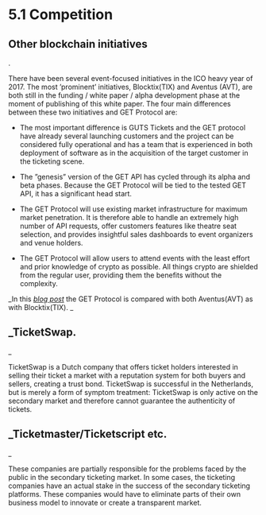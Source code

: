 # 5.1 Competition

## Other blockchain initiatives.

There have been several event-focused initiatives in the ICO heavy year of 2017. The most ’prominent’ initiatives, Blocktix\(TIX\) and Aventus \(AVT\), are both still in the funding / white paper / alpha development phase at the moment of publishing of this white paper. The four main differences between these two initiatives and GET Protocol are:

* The most important difference is GUTS Tickets and the GET protocol have already several launching   customers and the project can be considered fully operational and has a team that is experienced in both   deployment of software as in the acquisition of the target customer in the ticketing scene. 
* The ”genesis” version of the GET API has cycled through its alpha and beta phases. Because the GET   Protocol will be tied to the tested GET API, it has a significant head start. 
* The GET Protocol will use existing market infrastructure for maximum market penetration. It is therefore   able to handle an extremely high number of API requests, offer customers features like theatre seat   selection, and provides insightful sales dashboards to event organizers and venue holders. 
* The GET Protocol will allow users to attend events with the least effort and prior knowledge of crypto as   possible. All things crypto are shielded from the regular user, providing them the benefits without the   complexity. 

_In this _[_blog post_](https://blog.guts.tickets/get-vs-tix-vs-avt-the-three-main-blockchain-ticketing-projects-bench-marked-part-1-a2686bfdd532)_ the GET Protocol is compared with both Aventus\(AVT\) as with Blocktix\(TIX\)._

## _TicketSwap. _

TicketSwap is a Dutch company that offers ticket holders interested in selling their ticket a market with a reputation system for both buyers and sellers, creating a trust bond. TicketSwap is successful in the Netherlands, but is merely a form of symptom treatment: TicketSwap is only active on the secondary market and therefore cannot guarantee the authenticity of tickets.

## _Ticketmaster/Ticketscript etc. _

These companies are partially responsible for the problems faced by the public in the secondary ticketing market. In some cases, the ticketing companies have an actual stake in the success of the secondary ticketing platforms. These companies would have to eliminate parts of their own business model to innovate or create a transparent market.


